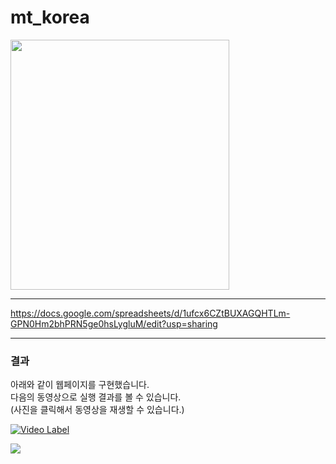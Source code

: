 # mt_korea
<img src="https://github.com/hocolally/mt_korea/blob/master/img/100_mt_1.jpeg" width="350px" height="400px">   

- - -

https://docs.google.com/spreadsheets/d/1ufcx6CZtBUXAGQHTLm-GPN0Hm2bhPRN5ge0hsLygluM/edit?usp=sharing   

- - -
### 결과   

아래와 같이 웹페이지를 구현했습니다.   
다음의 동영상으로 실행 결과를 볼 수 있습니다.    
(사진을 클릭해서 동영상을 재생할 수 있습니다.)    


[![Video Label](http://img.youtube.com/vi/m2lfjnXsu8g/0.jpg)](https://www.youtube.com/watch?v=m2lfjnXsu8g)

<img src="https://github.com/hocolally/mt_korea/wbs">   
